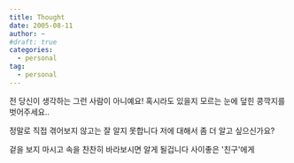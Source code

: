 ```yaml
---
title: Thought
date: 2005-08-11
author: ~
#draft: true
categories:
  - personal
tag:
  - personal
---
```




전 당신이 생각하는 그런 사람이 아니예요!
혹시라도 있을지 모르는 눈에 덮힌 콩깍지를 벗어주세요..

정말로 직접 겪어보지 않고는 잘 알지 못합니다
저에 대해서 좀 더 알고 싶으신가요?

겉을 보지 마시고 속을 찬찬히 바라보시면 알게 될겁니다
사이좋은 '친구'에게


 






